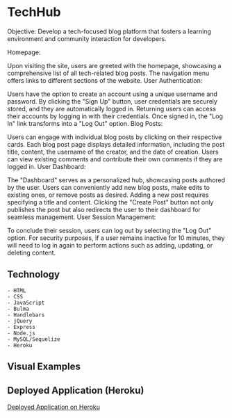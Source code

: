 # TechHub

Objective: Develop a tech-focused blog platform that fosters a learning environment and community interaction for developers.

Homepage:

Upon visiting the site, users are greeted with the homepage, showcasing a comprehensive list of all tech-related blog posts.
The navigation menu offers links to different sections of the website.
User Authentication:

Users have the option to create an account using a unique username and password.
By clicking the "Sign Up" button, user credentials are securely stored, and they are automatically logged in.
Returning users can access their accounts by logging in with their credentials.
Once signed in, the "Log In" link transforms into a "Log Out" option.
Blog Posts:

Users can engage with individual blog posts by clicking on their respective cards.
Each blog post page displays detailed information, including the post title, content, the username of the creator, and the date of creation.
Users can view existing comments and contribute their own comments if they are logged in.
User Dashboard:

The "Dashboard" serves as a personalized hub, showcasing posts authored by the user.
Users can conveniently add new blog posts, make edits to existing ones, or remove posts as desired.
Adding a new post requires specifying a title and content.
Clicking the "Create Post" button not only publishes the post but also redirects the user to their dashboard for seamless management.
User Session Management:

To conclude their session, users can log out by selecting the "Log Out" option.
For security purposes, if a user remains inactive for 10 minutes, they will need to log in again to perform actions such as adding, updating, or deleting content.
## Technology
    - HTML
    - CSS
    - JavaScript
    - Bulma
    - Handlebars
    - jQuery
    - Express
    - Node.js
    - MySQL/Sequelize
    - Heroku

## Visual Examples



## Deployed Application (Heroku)

[Deployed Application on Heroku](https://a-down-tech-blog-b6cbf85bb984.herokuapp.com/)


